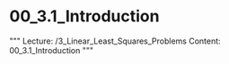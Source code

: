 # 00_3.1_Introduction

"""
Lecture: /3_Linear_Least_Squares_Problems
Content: 00_3.1_Introduction
"""

